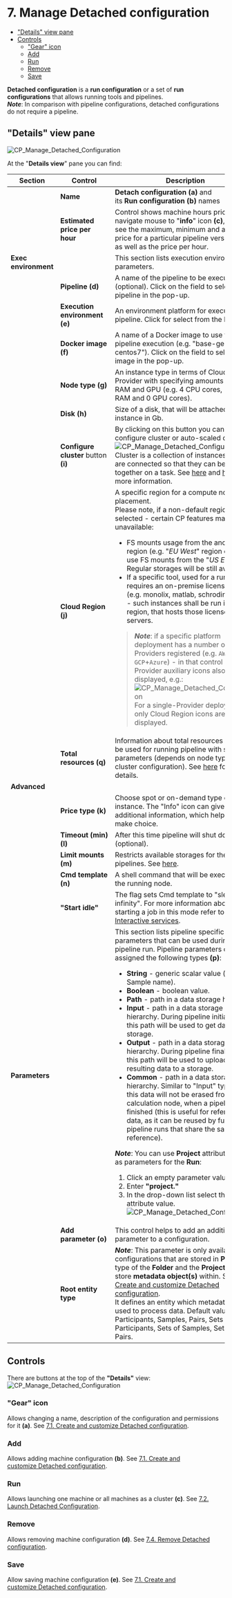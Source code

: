 # 7. Manage Detached configuration

- ["Details" view pane](#details-view-pane)
- [Controls](#controls)
    - ["Gear" icon](#gear-icon)
    - [Add](#add)
    - [Run](#run)
    - [Remove](#remove)
    - [Save](#save)

**Detached configuration** is a **run configuration** or a set of **run configurations** that allows running tools and pipelines.  
**_Note_**: In comparison with pipeline configurations, detached configurations do not require a pipeline.

## "Details" view pane

![CP_Manage_Detached_Configuration](attachments/Manage_Detached_Configuration_1.png)

At the "**Details view**" pane you can find:

| Section | Control | Description |
|---|---|---|
|  | **Name** | **Detach configuration (a)** and its **Run configuration (b)** names |
|  | **Estimated price per hour** | Control shows machine hours prices. If you navigate mouse to "**info**" icon **(c)**, you'll see the maximum, minimum and average price for a particular pipeline version run as well as the price per hour. |
| **Exec environment** |  | This section lists execution environment parameters. |
|  | **Pipeline (d)** | A name of the pipeline to be executed (optional). Click on the field to select a pipeline in the pop-up. |
|  | **Execution environment (e)** | An environment platform for execution the pipeline. Click for select from the list. |
|  | **Docker image (f)** | A name of a Docker image to use for a pipeline execution (e.g. "base-generic-centos7"). Click on the field to select an image in the pop-up. |
|  | **Node type (g)** | An instance type in terms of Cloud Provider with specifying amounts of CPU, RAM and GPU (e.g. 4 CPU cores, 16 Gb RAM and 0 GPU cores). |
|  | **Disk (h)** | Size of a disk, that will be attached to the instance in Gb. |
|  | **Configure cluster** button **(i)** | By clicking on this button you can configure cluster or auto-scaled cluster.<br />![CP_Manage_Detached_Configuration](attachments/Manage_Detached_Configuration_2.png)<br />Cluster is a collection of instances which are connected so that they can be used together on a task. See [here](../06_Manage_Pipeline/6._Manage_Pipeline.md#configuration) and [here](7.2._Launch_Detached_Configuration.md) for more information.<br /> |
|  | **Cloud Region (j)** | A specific region for a compute node placement.<br />Please note, if a non-default region is selected - certain CP features may be unavailable:<br /><ul><li>FS mounts usage from the another region (e.g. "_EU West_" region cannot use FS mounts from the "_US East_"). Regular storages will be still available</li><li>If a specific tool, used for a run, requires an on-premise license server (e.g. monolix, matlab, schrodinger, etc.) - such instances shall be run in a region, that hosts those license servers.</li></ul><blockquote>**_Note_**: if a specific platform deployment has a number of Cloud Providers registered (e.g. `AWS`+`Azure`, `GCP`+`Azure`) - in that control Cloud Provider auxiliary icons also will be displayed, e.g.:<br />![CP_Manage_Detached_Configuration](attachments/Manage_Detached_Configuration_5.png)<br />For a single-Provider deployments only Cloud Region icons are displayed.</blockquote> |
|  | **Total resources (q)** | Information about total resources that will be used for running pipeline with specified parameters (depends on node type and cluster configuration). See [here](../06_Manage_Pipeline/6._Manage_Pipeline.md#configuration) for more details. |
| **Advanced** |  |  |
|  | **Price type (k)** | Choose spot or on-demand type of instance. The "Info" icon can give you additional information, which helps you to make choice. |
|  | **Timeout (min) (l)** | After this time pipeline will shut down (optional). |
|  | **Limit mounts (m)** | Restricts available storages for the tools or pipelines. See [here](../06_Manage_Pipeline/6.1._Create_and_configure_pipeline.md#example-limit-mounted-storages). |
|  | **Cmd template (n)** | A shell command that will be executed on the running node. |
|  | **"Start idle"** | The flag sets Cmd template to "sleep infinity". For more information about starting a job in this mode refer to [15. Interactive services](../15_Interactive_services/15._Interactive_services.md). |
| **Parameters** |  | This section lists pipeline specific parameters that can be used during a pipeline run. Pipeline parameters can be assigned the following types **(p)**:<ul><li>**String** - generic scalar value (e.g. Sample name).</li><li>**Boolean** - boolean value.</li><li>**Path** - path in a data storage hierarchy.</li><li>**Input** - path in a data storage hierarchy. During pipeline initialization, this path will be used to get data from a storage.</li><li>**Output** - path in a data storage hierarchy. During pipeline finalization, this path will be used to upload resulting data to a storage.</li><li>**Common** - path in a data storage hierarchy. Similar to "Input" type, but this data will not be erased from a calculation node, when a pipeline is finished (this is useful for reference data, as it can be reused by further pipeline runs that share the same reference).</li></ul>**_Note_**: You can use **Project** attribute values as parameters for the **Run**:<ol><li>Click an empty parameter value field.</li><li>Enter **"project."**</li><li>In the drop-down list select the Project attribute value.<br />![CP_Manage_Detached_Configuration](attachments/Manage_Detached_Configuration_3.png)</li></ol> |
|  | **Add parameter (o)** | This control helps to add an additional parameter to a configuration. |
|  | **Root entity type** | **_Note_**: This parameter is only available for configurations that are stored in **Project** type of the **Folder** and the **Project** has to store **metadata object(s)** within. See [7.1. Create and customize Detached configuration](7.1._Create_and_customize_Detached_configuration.md).<br />It defines an entity which metadata will be used to process data. Default values: Participants, Samples, Pairs, Sets of Participants, Sets of Samples, Sets of Pairs. |

## Controls

There are buttons at the top of the **"Details"** view:  
![CP_Manage_Detached_Configuration](attachments/Manage_Detached_Configuration_4.png)

### "Gear" icon

Allows changing a name, description of the configuration and permissions for it **(a)**. See [7.1. Create and customize Detached configuration](7.1._Create_and_customize_Detached_configuration.md).

### Add

Allows adding machine configuration **(b)**. See [7.1. Create and customize Detached configuration](7.1._Create_and_customize_Detached_configuration.md).

### Run

Allows launching one machine or all machines as a cluster **(c)**. See [7.2. Launch Detached Configuration](7.2._Launch_Detached_Configuration.md).

### Remove

Allows removing machine configuration **(d)**. See [7.4. Remove Detached configuration](7.4._Remove_Detached_configuration.md).

### Save

Allow saving machine configuration **(e)**. See [7.1. Create and customize Detached configuration](7.1._Create_and_customize_Detached_configuration.md).

